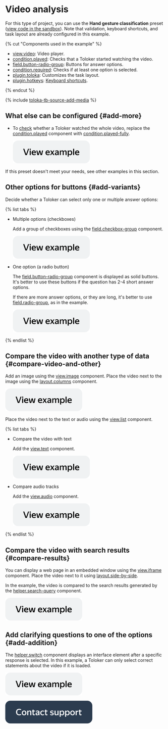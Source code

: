 # Video analysis

For this type of project, you can use the **Hand gesture classification** preset ([view code in the sandbox](https://clck.ru/TJ73B)). Note that validation, keyboard shortcuts, and task layout are already configured in this example.

{% cut "Components used in the example" %}

- [view.video](../reference/view.video.md): Video player.
- [condition.played](../reference/condition.played.md): Checks that a Toloker started watching the video.
- [field.button-radio-group](../reference/field.button-radio-group.md): Buttons for answer options.
- [condition.required](../reference/condition.required.md): Checks if at least one option is selected.
- [plugin.toloka](../reference/plugin.toloka.md): Customizes the task layout.
- [plugin.hotkeys](../reference/plugin.hotkeys.md): [Keyboard shortcuts](../best-practices/hotkeys.md).

{% endcut %}

{% include [toloka-tb-source-add-media](../_includes/toloka-tb-source/id-toloka-tb-source/add-media.md) %}

## What else can be configured {#add-more}

- To [check](../best-practices/conditions.md) whether a Toloker watched the whole video, replace the [condition.played](../reference/condition.played.md) component with [condition.played-fully](../reference/condition.played-fully.md).

  [![](../_images/buttons/view-example.svg)](https://clck.ru/UC6SW)

If this preset doesn't meet your needs, see other examples in this section.

## Other options for buttons {#add-variants}

Decide whether a Toloker can select only one or multiple answer options:

{% list tabs %}

- Multiple options (checkboxes)

  Add a group of checkboxes using the [field.checkbox-group](../reference/field.checkbox-group.md) component.

  [![](../_images/buttons/view-example.svg)](https://clck.ru/UC6Zo)

- One option (a radio button)

  The [field.button-radio-group](../reference/field.button-radio-group.md) component is displayed as solid buttons. It's better to use these buttons if the question has 2-4 short answer options.

  If there are more answer options, or they are long, it's better to use [field.radio-group](../reference/field.radio-group.md), as in the example.

  [![](../_images/buttons/view-example.svg)](https://clck.ru/UC6bm)

{% endlist %}

## Compare the video with another type of data {#compare-video-and-other}

Add an image using the [view.image](../reference/view.image.md) component. Place the video next to the image using the [layout.columns](../reference/layout.columns.md) component.

[![](../_images/buttons/view-example.svg)](https://clck.ru/UC6fw)

Place the video next to the text or audio using the [view.list](../reference/view.list.md) component.

{% list tabs %}

- Compare the video with text

  Add the [view.text](../reference/view.text.md) component.

  [![](../_images/buttons/view-example.svg)](https://clck.ru/UC6jd)

- Compare audio tracks

  Add the [view.audio](../reference/view.audio.md) component.

  [![](../_images/buttons/view-example.svg)](https://clck.ru/UC6n2)

{% endlist %}

## Compare the video with search results {#compare-results}

You can display a web page in an embedded window using the [view.iframe](../reference/view.iframe.md) component. Place the video next to it using [layout.side-by-side](../reference/layout.side-by-side.md).

In the example, the video is compared to the search results generated by the [helper.search-query](../reference/helper.search-query.md) component.

[![](../_images/buttons/view-example.svg)](https://clck.ru/UC6rN)

## Add clarifying questions to one of the options {#add-addition}

The [helper.switch](../reference/helper.switch.md) component displays an interface element after a specific response is selected. In this example, a Toloker can only select correct statements about the video if it is loaded.

[![](../_images/buttons/view-example.svg)](https://clck.ru/UC6tt)

[![image](../_images/buttons/contact-support.svg)](../concepts/support.md)
